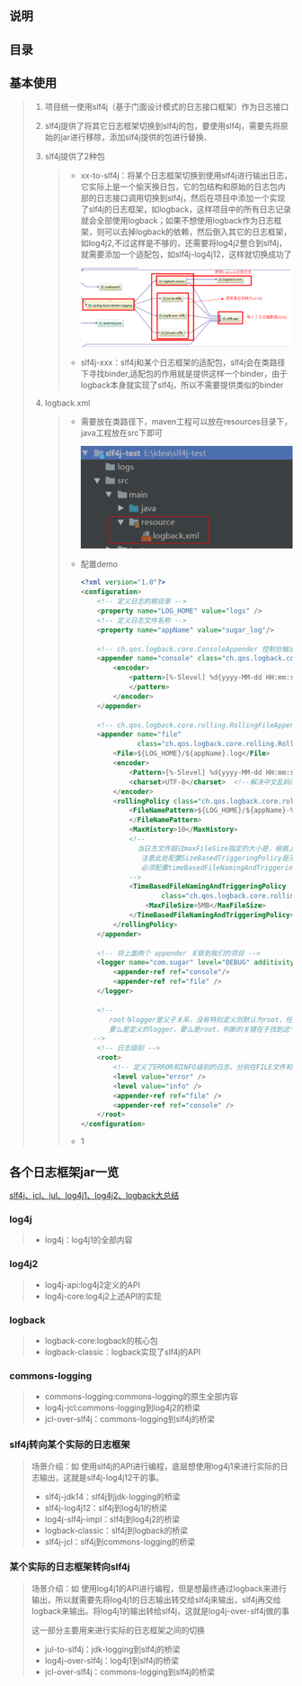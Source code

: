 ## 说明

## 目录

## 基本使用

> 1. 项目统一使用slf4j（基于门面设计模式的日志接口框架）作为日志接口
>
> 2. slf4j提供了将其它日志框架切换到slf4j的包，要使用slf4j，需要先将原始的jar进行移除，添加slf4j提供的包进行替换、
>
> 3. slf4j提供了2种包
>
>    > - xx-to-slf4j：将某个日志框架切换到使用slf4j进行输出日志，它实际上是一个偷天换日包，它的包结构和原始的日志包内部的日志接口调用切换到slf4j，然后在项目中添加一个实现了slf4j的日志框架，如logback，这样项目中的所有日志记录就会全部使用logback；如果不想使用logback作为日志框架，则可以去掉logback的依赖，然后倒入其它的日志框架，如log4j2,不过这样是不够的，还需要将log4j2整合到slf4j，就需要添加一个适配包，如slf4j-log4j12，这样就切换成功了
>    >
>    >   ![1576314682543](images/1576314682543.png)
>    >
>    > - slf4j-xxx：slf4j和某个日志框架的适配包，slf4j会在类路径下寻找binder,适配包的作用就是提供这样一个binder，由于logback本身就实现了slf4j，所以不需要提供类似的binder
>
> 4. logback.xml
>
>    > - 需要放在类路径下，maven工程可以放在resources目录下，java工程放在src下即可
>    >
>    >   ![1576315280363](images/1576315280363.png)
>    >
>    > - 配置demo
>    >
>    >   ```xml
>    >   <?xml version="1.0"?>
>    >   <configuration>
>    >       <!-- 定义日志的根目录 -->
>    >       <property name="LOG_HOME" value="logs" />
>    >       <!-- 定义日志文件名称 -->
>    >       <property name="appName" value="sugar_log"/>
>    >   
>    >       <!-- ch.qos.logback.core.ConsoleAppender 控制台输出 -->
>    >       <appender name="console" class="ch.qos.logback.core.ConsoleAppender">
>    >           <encoder>
>    >               <pattern>[%-5level] %d{yyyy-MM-dd HH:mm:ss.SSS} [%thread] %logger{36} %line: %msg%n
>    >               </pattern>
>    >           </encoder>
>    >       </appender>
>    >   
>    >       <!-- ch.qos.logback.core.rolling.RollingFileAppender 文件日志输出 -->
>    >       <appender name="file"
>    >                 class="ch.qos.logback.core.rolling.RollingFileAppender">
>    >           <File>${LOG_HOME}/${appName}.log</File>
>    >           <encoder>
>    >               <Pattern>[%-5level] %d{yyyy-MM-dd HH:mm:ss} [%thread] %logger{36} : %msg %n</Pattern>
>    >               <charset>UTF-8</charset>  <!--解决中文乱码问题-->
>    >           </encoder>
>    >           <rollingPolicy class="ch.qos.logback.core.rolling.TimeBasedRollingPolicy">
>    >               <FileNamePattern>${LOG_HOME}/${appName}-%d{yyyy-MM-dd}-%i.log
>    >               </FileNamePattern>
>    >               <MaxHistory>10</MaxHistory>
>    >               <!--
>    >                 当日志文件超过maxFileSize指定的大小是，根据上面提到的%i进行日志文件滚动
>    >                  注意此处配置SizeBasedTriggeringPolicy是无法实现按文件大小进行滚动的，
>    >                  必须配置timeBasedFileNamingAndTriggeringPolicy
>    >               -->
>    >               <TimeBasedFileNamingAndTriggeringPolicy
>    >                       class="ch.qos.logback.core.rolling.SizeAndTimeBasedFNATP">
>    >                   <MaxFileSize>5MB</MaxFileSize>
>    >               </TimeBasedFileNamingAndTriggeringPolicy>
>    >           </rollingPolicy>
>    >       </appender>
>    >   
>    >       <!-- 将上面两个 appender 关联到我们的项目 -->
>    >       <logger name="com.sugar" level="DEBUG" additivity="false"> <!-- name 是项目包名，为了方便调试，输出 DEBUG 级别及其以上的log -->
>    >           <appender-ref ref="console"/>
>    >           <appender-ref ref="file" />
>    >       </logger>
>    >   
>    >       <!--
>    >          root与logger是父子关系，没有特别定义则默认为root，任何一个类只会和一个logger对应，
>    >          要么是定义的logger，要么是root，判断的关键在于找到这个logger，然后判断这个logger的appender和level。
>    >      -->
>    >       <!-- 日志级别 -->
>    >       <root>
>    >           <!-- 定义了ERROR和INFO级别的日志，分别在FILE文件和控制台输出 -->
>    >           <level value="error" />
>    >           <level value="info" />
>    >           <appender-ref ref="file" />
>    >           <appender-ref ref="console" />
>    >       </root>
>    >   </configuration>
>    >   ```
>    >
>    > - 1

## 各个日志框架jar一览

[slf4j、jcl、jul、log4j1、log4j2、logback大总结](https://my.oschina.net/pingpangkuangmo/blog/410224)

### log4j

> - log4j：log4j1的全部内容

### log4j2

> - log4j-api:log4j2定义的API
> - log4j-core:log4j2上述API的实现

### logback

> - logback-core:logback的核心包
> - logback-classic：logback实现了slf4j的API

### commons-logging

> - commons-logging:commons-logging的原生全部内容
> - log4j-jcl:commons-logging到log4j2的桥梁
> - jcl-over-slf4j：commons-logging到slf4j的桥梁

### slf4j转向某个实际的日志框架

> 场景介绍：如 使用slf4j的API进行编程，底层想使用log4j1来进行实际的日志输出，这就是slf4j-log4j12干的事。
>
> - slf4j-jdk14：slf4j到jdk-logging的桥梁
> - slf4j-log4j12：slf4j到log4j1的桥梁
> - log4j-slf4j-impl：slf4j到log4j2的桥梁
> - logback-classic：slf4j到logback的桥梁
> - slf4j-jcl：slf4j到commons-logging的桥梁

### 某个实际的日志框架转向slf4j

> 场景介绍：如 使用log4j1的API进行编程，但是想最终通过logback来进行输出，所以就需要先将log4j1的日志输出转交给slf4j来输出，slf4j再交给logback来输出。将log4j1的输出转给slf4j，这就是log4j-over-slf4j做的事
>
> 这一部分主要用来进行实际的日志框架之间的切换
>
> - jul-to-slf4j：jdk-logging到slf4j的桥梁
> - log4j-over-slf4j：log4j1到slf4j的桥梁
> - jcl-over-slf4j：commons-logging到slf4j的桥梁